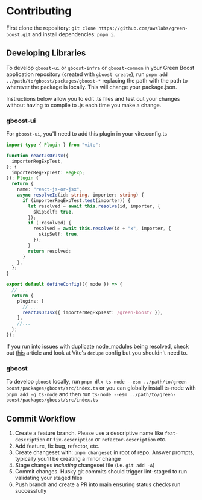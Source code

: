 # Contributing

First clone the repository: `git clone https://github.com/awslabs/green-boost.git` and install dependencies: `pnpm i`.

## Developing Libraries

To develop `gboost-ui` or `gboost-infra` or `gboost-common` in your Green Boost application repository (created with `gboost create`), run `pnpm add ../path/to/gboost/packages/gboost-*` replacing the path with the path to wherever the package is locally. This will change your package.json.

Instructions below allow you to edit .ts files and test out your changes without having to compile to .js each time you make a change.

### gboost-ui

For `gboost-ui`, you'll need to add this plugin in your vite.config.ts
```ts
import type { Plugin } from "vite";

function reactJsOrJsx({
  importerRegExpTest,
}: {
  importerRegExpTest: RegExp;
}): Plugin {
  return {
    name: "react-js-or-jsx",
    async resolveId(id: string, importer: string) {
      if (importerRegExpTest.test(importer)) {
        let resolved = await this.resolve(id, importer, {
          skipSelf: true,
        });
        if (!resolved) {
          resolved = await this.resolve(id + "x", importer, {
            skipSelf: true,
          });
        }
        return resolved;
      }
    },
  };
}

export default defineConfig(({ mode }) => {
  // ...
  return {
    plugins: [
      // ...
      reactJsOrJsx({ importerRegExpTest: /green-boost/ }),
    ],
    //...
  };
});
```

If you run into issues with duplicate node_modules being resolved, check out [this](https://blog.maximeheckel.com/posts/duplicate-dependencies-npm-link/) article and look at Vite's `dedupe` config but you shouldn't need to.

### gboost

To develop `gboost` locally, run `pnpm dlx ts-node --esm ../path/to/green-boost/packages/gboost/src/index.ts` or you can globally install ts-node with `pnpm add -g ts-node` and then run `ts-node --esm ../path/to/green-boost/packages/gboost/src/index.ts`

## Commit Workflow

1. Create a feature branch. Please use a descriptive name like `feat-description` or `fix-description` or `refactor-description` etc.
1. Add feature, fix bug, refactor, etc.
1. Create changeset with: `pnpm changeset` in root of repo. Answer prompts, typically you'll be creating a minor change
1. Stage changes _including_ changeset file (i.e. `git add -A`)
1. Commit changes. Husky git commits should trigger lint-staged to run validating your staged files
1. Push branch and create a PR into main ensuring status checks run successfully